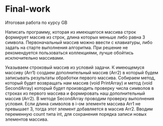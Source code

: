 # Final-work
Итоговая работа по курсу GB

Написать программу, которая из имеющегося массива строк формирует массив из строк, длина которых меньше либо равна 3 символа. 
Первоначальный массив можно ввести с клавиатуры, либо задать на старте выполнения алгоритма. 
При решение не рекомендуется пользоваться коллекциями, лучше обойтись исключительно массивами.

Указываем строковый массив из условий задачи.
К имеющемуся массиву (Arr1) создаем дополнительный массив (Arr2) в который будем записывать результаты обработки первого массива. 
Собираем метод, который будет возвращать нам массив (void PrintArray) и метод (void SecondArray) который будет производить проверку числа символов в строках из первого массива и формировать наш дополнительный массив (Arr2). 
В методе SecondArray проводим проверку выполнения условия. Если длина символов в i-ом элементе массива Arr1 не превышает 3, тогда этот элемент добавляется в массив Arr2. Вводим переменную count типа int, для сохранения порядка записи новых элементов массива.



